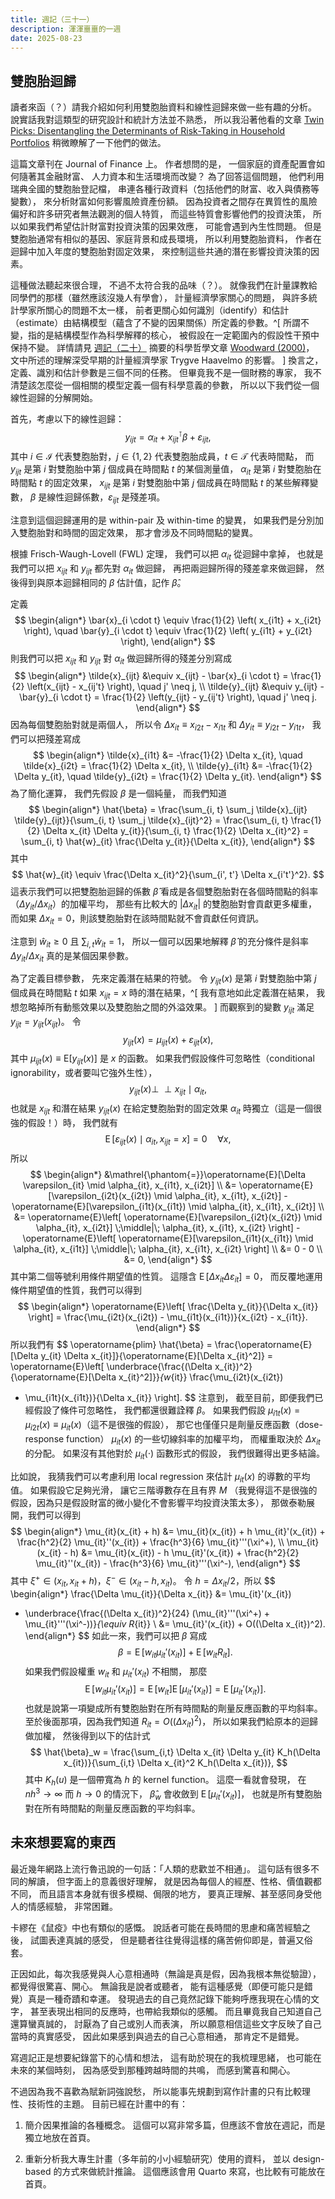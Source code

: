 ```yaml
---
title: 週記（三十一）
description: 渾渾噩噩的一週
date: 2025-08-23
---
```


## 雙胞胎迴歸

讀者來函（？）請我介紹如何利用雙胞胎資料和線性迴歸來做一些有趣的分析。
說實話我對這類型的研究設計和統計方法並不熟悉，
所以我沿著他看的文章 [Twin Picks: Disentangling the Determinants
of Risk-Taking in Household Portfolios](https://doi.org/10.1111/jofi.12125)
稍微瞭解了一下他們的做法。

這篇文章刊在 Journal of Finance 上。
作者想問的是，
一個家庭的資產配置會如何隨著其金融財富、
人力資本和生活環境而改變？
為了回答這個問題，
他們利用瑞典全國的雙胞胎登記檔，
串連各種行政資料（包括他們的財富、收入與債務等變數），
來分析財富如何影響風險資產份額。
因為投資者之間存在異質性的風險偏好和許多研究者無法觀測的個人特質，
而這些特質會影響他們的投資決策，
所以如果我們希望估計財富對投資決策的因果效應，
可能會遇到內生性問題。
但是雙胞胎通常有相似的基因、家庭背景和成長環境，
所以利用雙胞胎資料，
作者在迴歸中加入年度的雙胞胎對固定效果，
來控制這些共通的潛在影響投資決策的因素。

這種做法聽起來很合理，
不過不太符合我的品味（？）。
就像我們在計量課教給同學們的那樣（雖然應該沒幾人有學會），
計量經濟學家關心的問題，
與許多統計學家所關心的問題不太一樣，
前者更關心如何識別（identify）和估計（estimate）由結構模型（蘊含了不變的因果關係）所定義的參數。^[
    所謂不變，指的是結構模型作為科學解釋的核心，
    被假設在一定範圍內的假設性干預中保持不變。
    詳情請見 [週記（二十）](20250607-weekly-writing.html)
    摘要的科學哲學文章 [Woodward (2000)](https://philpapers.org/rec/WOOEAI)，
    文中所述的理解深受早期的計量經濟學家 Trygve Haavelmo 的影響。
]
換言之，定義、識別和估計參數是三個不同的任務。
但畢竟我不是一個財務的專家，
我不清楚該怎麼從一個相關的模型定義一個有科學意義的參數，
所以以下我們從一個線性迴歸的分解開始。

首先，考慮以下的線性迴歸：
$$
y_{ijt} = \alpha_{it} + x_{ijt}^\intercal \beta + \varepsilon_{ijt},
$$
其中 $i \in \mathcal{I}$ 代表雙胞胎對，$j \in \{1,2\}$ 代表雙胞胎成員，$t \in \mathcal{T}$ 代表時間點，
而 $y_{ijt}$ 是第 $i$ 對雙胞胎中第 $j$ 個成員在時間點 $t$ 的某個測量值，
$\alpha_{it}$ 是第 $i$ 對雙胞胎在時間點 $t$ 的固定效果，
$x_{ijt}$ 是第 $i$ 對雙胞胎中第 $j$ 個成員在時間點 $t$ 的某些解釋變數，
$\beta$ 是線性迴歸係數，$\varepsilon_{ijt}$ 是殘差項。

注意到這個迴歸運用的是 within-pair 及 within-time 的變異，
如果我們是分別加入雙胞胎對和時間的固定效果，
那才會涉及不同時間點的變異。

根據 Frisch-Waugh-Lovell (FWL) 定理，
我們可以把 $\alpha_{it}$ 從迴歸中拿掉，
也就是我們可以把 $x_{ijt}$ 和 $y_{ijt}$ 都先對 $\alpha_{it}$ 做迴歸，
再把兩迴歸所得的殘差拿來做迴歸，
然後得到與原本迴歸相同的 $\beta$ 估計值，記作 $\hat{\beta}$。

定義
$$
\begin{align*}
\bar{x}_{i \cdot t} \equiv \frac{1}{2} \left( x_{i1t} + x_{i2t} \right), \quad
\bar{y}_{i \cdot t} \equiv \frac{1}{2} \left( y_{i1t} + y_{i2t} \right),
\end{align*}
$$
則我們可以把 $x_{ijt}$ 和 $y_{ijt}$ 對 $\alpha_{it}$ 做迴歸所得的殘差分別寫成
$$
\begin{align*}
\tilde{x}_{ijt} &\equiv x_{ijt} - \bar{x}_{i \cdot t}
    = \frac{1}{2} \left(x_{ijt} - x_{ij't} \right), \quad j' \neq j, \\
\tilde{y}_{ijt} &\equiv y_{ijt} - \bar{y}_{i \cdot t}
    = \frac{1}{2} \left(y_{ijt} - y_{ij't} \right), \quad j' \neq j.
\end{align*}
$$
因為每個雙胞胎對就是兩個人，
所以令 $\Delta x_{it} \equiv x_{i2t} - x_{i1t}$
和 $\Delta y_{it} \equiv y_{i2t} - y_{i1t}$，
我們可以把殘差寫成
$$
\begin{align*}
\tilde{x}_{i1t} &= -\frac{1}{2} \Delta x_{it}, \quad
\tilde{x}_{i2t} = \frac{1}{2} \Delta x_{it}, \\
\tilde{y}_{i1t} &= -\frac{1}{2} \Delta y_{it}, \quad
\tilde{y}_{i2t} = \frac{1}{2} \Delta y_{it}.
\end{align*}
$$
為了簡化運算，
我們先假設 $\beta$ 是一個純量，
而我們知道
$$
\begin{align*}
\hat{\beta}
= \frac{\sum_{i, t} \sum_j \tilde{x}_{ijt} \tilde{y}_{ijt}}{\sum_{i, t} \sum_j
\tilde{x}_{ijt}^2}
= \frac{\sum_{i, t} \frac{1}{2} \Delta x_{it} \Delta y_{it}}{\sum_{i, t}
\frac{1}{2} \Delta x_{it}^2}
= \sum_{i, t} \hat{w}_{it} \frac{\Delta y_{it}}{\Delta x_{it}},
\end{align*}
$$
其中
$$
\hat{w}_{it} \equiv \frac{\Delta x_{it}^2}{\sum_{i', t'} \Delta x_{i't'}^2}.
$$
這表示我們可以把雙胞胎迴歸的係數 $\hat{\beta}$
看成是各個雙胞胎對在各個時間點的斜率
（$\Delta y_{it} / \Delta x_{it}$）的加權平均，
那些有比較大的 $|\Delta x_{it}|$ 的雙胞胎對會貢獻更多權重，
而如果 $\Delta x_{it} = 0$，則該雙胞胎對在該時間點就不會貢獻任何資訊。

注意到 $\hat{w}_{it} \geq 0$ 且 $\sum_{i,t} \hat{w}_{it} = 1$，
所以一個可以因果地解釋 $\hat{\beta}$
的充分條件是斜率 $\Delta y_{it} / \Delta x_{it}$
真的是某個因果參數。

為了定義目標參數，
先來定義潛在結果的符號。
令 $y_{ijt}(x)$ 是第 $i$ 對雙胞胎中第 $j$ 個成員在時間點 $t$ 如果 $x_{ijt} = x$
時的潛在結果，^[
    我有意地如此定義潛在結果，
    我想忽略掉所有動態效果以及雙胞胎之間的外溢效果。
] 而觀察到的變數 $y_{ijt}$ 滿足 $y_{ijt} = y_{ijt}(x_{ijt})$。
令
$$
y_{ijt}(x) = \mu_{ijt}(x) + \varepsilon_{ijt}(x),
$$
其中 $\mu_{ijt}(x) \equiv \mathrm{E}[y_{ijt}(x)]$ 是 $x$ 的函數。
如果我們假設條件可忽略性（conditional ignorability，或者要叫它強外生性），
$$
y_{ijt}(x) \perp\!\!\!\perp x_{ijt} \mid \alpha_{it},
$$
也就是 $x_{ijt}$ 和潛在結果 $y_{ijt}(x)$
在給定雙胞胎對的固定效果 $\alpha_{it}$ 時獨立（這是一個很強的假設！）時，
我們就有
$$
\operatorname{E}[\varepsilon_{ijt}(x) \mid \alpha_{it}, x_{ijt} = x] = 0 \quad
\forall x,
$$
所以
$$
\begin{align*}
&\mathrel{\phantom{=}}\operatorname{E}[\Delta \varepsilon_{it} \mid \alpha_{it}, x_{i1t}, x_{i2t}] \\
&= \operatorname{E}[\varepsilon_{i2t}(x_{i2t}) \mid \alpha_{it}, x_{i1t}, x_{i2t}] -
\operatorname{E}[\varepsilon_{i1t}(x_{i1t}) \mid \alpha_{it}, x_{i1t}, x_{i2t}] \\
&= \operatorname{E}\left[ \operatorname{E}[\varepsilon_{i2t}(x_{i2t}) \mid \alpha_{it}, x_{i2t}] \;\middle|\; \alpha_{it}, x_{i1t}, x_{i2t} \right] -
\operatorname{E}\left[ \operatorname{E}[\varepsilon_{i1t}(x_{i1t}) \mid
\alpha_{it}, x_{i1t}] \;\middle|\; \alpha_{it}, x_{i1t}, x_{i2t} \right] \\
&= 0 - 0 \\
&= 0,
\end{align*}
$$
其中第二個等號利用條件期望值的性質。
這隱含 $\operatorname{E}[\Delta x_{it} \Delta \varepsilon_{it}] = 0$，
而反覆地運用條件期望值的性質，我們可以得到
$$
\begin{align*}
\operatorname{E}\left[ \frac{\Delta y_{it}}{\Delta x_{it}} \right]
= \frac{\mu_{i2t}(x_{i2t}) - \mu_{i1t}(x_{i1t})}{x_{i2t} -
x_{i1t}}.
\end{align*}
$$
所以我們有
$$
\operatorname{plim} \hat{\beta}
= \frac{\operatorname{E}[\Delta y_{it} \Delta x_{it}]}{\operatorname{E}[\Delta
x_{it}^2]}
= \operatorname{E}\left[ \underbrace{\frac{(\Delta
x_{it})^2}{\operatorname{E}[\Delta x_{it}^2]}}_{w_{it}} \frac{\mu_{i2t}(x_{i2t})
- \mu_{i1t}(x_{i1t})}{\Delta x_{it}} \right].
$$
注意到，
截至目前，即便我們已經假設了條件可忽略性，
我們都還很難詮釋 $\beta$。
如果我們假設 $\mu_{i1t}(x) = \mu_{i2t}(x) \equiv \mu_{it}(x)$（這不是很強的假設），
那它也僅僅只是劑量反應函數（dose-response function） $\mu_{it}(x)$ 的一些切線斜率的加權平均，
而權重取決於 $\Delta x_{it}$ 的分配。
如果沒有其他對於 $\mu_{it}(\cdot)$ 函數形式的假設，
我們很難得出更多結論。

比如說，
我猜我們可以考慮利用 local regression 來估計 $\mu_{it}(x)$
的導數的平均值。
如果假設它足夠光滑，
讓它三階導數存在且有界 $M$
（我覺得這不是很強的假設，因為只是假設財富的微小變化不會影響平均投資決策太多），
那做泰勒展開，我們可以得到
$$
\begin{align*}
\mu_{it}(x_{it} + h) &= \mu_{it}(x_{it}) + h \mu_{it}'(x_{it}) + \frac{h^2}{2} \mu_{it}''(x_{it}) + \frac{h^3}{6} \mu_{it}'''(\xi^+), \\
\mu_{it}(x_{it} - h) &= \mu_{it}(x_{it}) - h \mu_{it}'(x_{it}) + \frac{h^2}{2}
\mu_{it}''(x_{it}) - \frac{h^3}{6} \mu_{it}'''(\xi^-),
\end{align*}
$$
其中 $\xi^+ \in (x_{it}, x_{it} + h)$，$\xi^- \in (x_{it} - h, x_{it})$。
令 $h = \Delta x_{it} / 2$，所以
$$
\begin{align*}
\frac{\Delta \mu_{it}}{\Delta x_{it}} &= \mu_{it}'(x_{it})
+ \underbrace{\frac{(\Delta x_{it})^2}{24} (\mu_{it}'''(\xi^+) + \mu_{it}'''(\xi^-))}_{\equiv R_{it}} \\
&= \mu_{it}'(x_{it}) + O((\Delta x_{it})^2).
\end{align*}
$$
如此一來，我們可以把 $\beta$ 寫成
$$
\beta = \operatorname{E}[w_{it} \mu_{it}'(x_{it})] + \operatorname{E}[w_{it} R_{it}].
$$
如果我們假設權重 $w_{it}$ 和 $\mu_{it}'(x_{it})$ 不相關，
那麼
$$
\operatorname{E}[w_{it} \mu_{it}'(x_{it})] = \operatorname{E}[w_{it}]
\operatorname{E}[\mu_{it}'(x_{it})] = \operatorname{E}[\mu_{it}'(x_{it})].
$$
也就是說第一項變成所有雙胞胎對在所有時間點的劑量反應函數的平均斜率。
至於後面那項，因為我們知道 $R_{it} = O((\Delta x_{it})^2)$，
所以如果我們給原本的迴歸做加權，
然後得到以下的估計式
$$
\hat{\beta}_w
= \frac{\sum_{i,t} \Delta x_{it} \Delta y_{it} K_h(\Delta x_{it})}{\sum_{i,t}
\Delta x_{it}^2 K_h(\Delta x_{it})}, 
$$
其中 $K_h(u)$ 是一個帶寬為 $h$ 的 kernel function。
這麼一看就會發現，
在 $nh^3 \to \infty$ 而 $h \to 0$ 的情況下，
$\hat{\beta}_w$ 會收斂到 $\operatorname{E}[\mu_{it}'(x_{it})]$，
也就是所有雙胞胎對在所有時間點的劑量反應函數的平均斜率。

## 未來想要寫的東西


最近幾年網路上流行魯迅說的一句話：「人類的悲歡並不相通」。
這句話有很多不同的解讀，
但字面上的意義很好理解，
就是因為每個人的經歷、性格、價值觀都不同，
而且語言本身就有很多模糊、侷限的地方，
要真正理解、甚至感同身受他人的情感經驗，
非常困難。

卡繆在《鼠疫》中也有類似的感慨。
說話者可能在長時間的思慮和痛苦經驗之後，
試圖表達真誠的感受，
但是聽者往往覺得這樣的痛苦俯仰即是，普遍又俗套。

正因如此，每次我感覺與人心意相通時（無論是真是假，因為我根本無從驗證），
都覺得很驚喜、開心。
無論我是說者或聽者，
能有這種感覺（即便可能只是錯覺）真是一種奇蹟和幸運。
發現過去的自己竟然記錄下能夠呼應我現在心情的文字，
甚至表現出相同的反應時，也帶給我類似的感觸。
而且畢竟我自己知道自己還算蠻真誠的，
討厭為了自己或別人而表演，
所以願意相信這些文字反映了自己當時的真實感受，
因此如果感到與過去的自己心意相通，
那肯定不是錯覺。

寫週記正是想要紀錄當下的心情和想法，
這有助於現在的我梳理思緒，
也可能在未來的某個時刻，
因為感受到那種跨越時間的共鳴，
而感到驚喜和開心。


不過因為我不喜歡為賦新詞強說愁，
所以能事先規劃到寫作計畫的只有比較理性、技術性的主題。
目前已經在計畫中的有：

1. 簡介因果推論的各種概念。
    這個可以寫非常多篇，但應該不會放在週記，而是獨立地放在首頁。

3. 重新分析我大專生計畫（多年前的小小經驗研究）使用的資料，
    並以 design-based 的方式來做統計推論。
    這個應該會用 Quarto 來寫，也比較有可能放在首頁。


